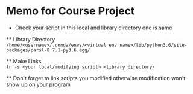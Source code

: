 # Memo for Course Project

* Check your script in this local and library directory one is same  <br />

** Library Directory  <br />
``` /home/<username>/.conda/envs/<virtual env name>/lib/python3.6/site-packages/parsl-0.7.1-py3.6.egg/ ```  


** Make Links <br />
`ln -s <your local/modifying script> <library directory>`

** Don't forget to link scripts you modified otherwise modification won't show up on your program  
